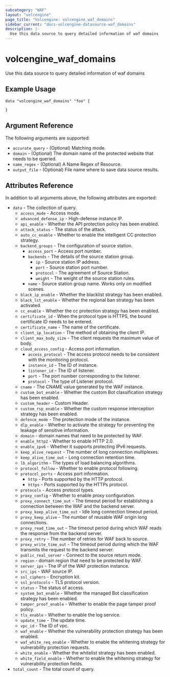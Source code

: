 ```yaml
---
subcategory: "WAF"
layout: "volcengine"
page_title: "Volcengine: volcengine_waf_domains"
sidebar_current: "docs-volcengine-datasource-waf_domains"
description: |-
  Use this data source to query detailed information of waf domains
---
```

# volcengine_waf_domains
Use this data source to query detailed information of waf domains
## Example Usage
```hcl
data "volcengine_waf_domains" "foo" {

}
```
## Argument Reference
The following arguments are supported:
* `accurate_query` - (Optional) Matching mode.
* `domain` - (Optional) The domain name of the protected website that needs to be queried.
* `name_regex` - (Optional) A Name Regex of Resource.
* `output_file` - (Optional) File name where to save data source results.

## Attributes Reference
In addition to all arguments above, the following attributes are exported:
* `data` - The collection of query.
    * `access_mode` - Access mode.
    * `advanced_defense_ip` - High-defense instance IP.
    * `api_enable` - Whether the API protection policy has been enabled.
    * `attack_status` - The status of the attack.
    * `auto_cc_enable` - Whether to enable the intelligent CC protection strategy.
    * `backend_groups` - The configuration of source station.
        * `access_port` - Access port number.
        * `backends` - The details of the source station group.
            * `ip` - Source station IP address.
            * `port` - Source station port number.
            * `protocol` - The agreement of Source Station.
            * `weight` - The weight of the source station rules.
        * `name` - Source station group name. Works only on modified scenes.
    * `black_ip_enable` - Whether the blacklist strategy has been enabled.
    * `black_lct_enable` - Whether the regional ban strategy has been activated.
    * `cc_enable` - Whether the cc protection strategy has been enabled.
    * `certificate_id` - When the protocol type is HTTPS, the bound certificate ID needs to be entered.
    * `certificate_name` - The name of the certificate.
    * `client_ip_location` - The method of obtaining the client IP.
    * `client_max_body_size` - The client requests the maximum value of body.
    * `cloud_access_config` - Access port information.
        * `access_protocol` - The access protocol needs to be consistent with the monitoring protocol.
        * `instance_id` - The ID of instance.
        * `listener_id` - The ID of listener.
        * `port` - The port number corresponding to the listener.
        * `protocol` - The type of Listener protocol.
    * `cname` - The CNAME value generated by the WAF instance.
    * `custom_bot_enable` - Whether the custom Bot classification strategy has been enabled.
    * `custom_header` - Custom Header.
    * `custom_rsp_enable` - Whether the custom response interception strategy has been enabled.
    * `defence_mode` - The protection mode of the instance.
    * `dlp_enable` - Whether to activate the strategy for preventing the leakage of sensitive information.
    * `domain` - domain names that need to be protected by WAF.
    * `enable_http2` - Whether to enable HTTP 2.0.
    * `enable_ipv6` - Whether it supports protecting IPv6 requests.
    * `keep_alive_request` - The number of long connection multiplexes.
    * `keep_alive_time_out` - Long connection retention time.
    * `lb_algorithm` - The types of load balancing algorithms.
    * `protocol_follow` - Whether to enable protocol following.
    * `protocol_ports` - Access port information.
        * `http` - Ports supported by the HTTP protocol.
        * `https` - Ports supported by the HTTPs protocol.
    * `protocols` - Access protocol types.
    * `proxy_config` - Whether to enable proxy configuration.
    * `proxy_connect_time_out` - The timeout period for establishing a connection between the WAF and the backend server.
    * `proxy_keep_alive_time_out` - Idle long connection timeout period.
    * `proxy_keep_alive` - The number of reusable WAF origin long connections.
    * `proxy_read_time_out` - The timeout period during which WAF reads the response from the backend server.
    * `proxy_retry` - The number of retries for WAF back to source.
    * `proxy_write_time_out` - The timeout period during which the WAF transmits the request to the backend server.
    * `public_real_server` - Connect to the source return mode.
    * `region` - domain region that need to be protected by WAF.
    * `server_ips` - The IP of the WAF protection instance.
    * `src_ips` - WAF source IP.
    * `ssl_ciphers` - Encryption kit.
    * `ssl_protocols` - TLS protocol version.
    * `status` - The status of access.
    * `system_bot_enable` - Whether the managed Bot classification strategy has been enabled.
    * `tamper_proof_enable` - Whether to enable the page tamper proof policy.
    * `tls_enable` - Whether to enable the log service.
    * `update_time` - The update time.
    * `vpc_id` - The ID of vpc.
    * `waf_enable` - Whether the vulnerability protection strategy has been enabled.
    * `waf_white_req_enable` - Whether to enable the whitening strategy for vulnerability protection requests.
    * `white_enable` - Whether the whitelist strategy has been enabled.
    * `white_field_enable` - Whether to enable the whitening strategy for vulnerability protection fields.
* `total_count` - The total count of query.


